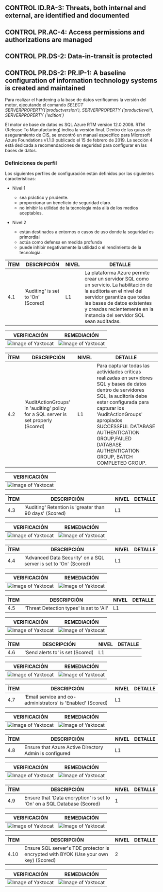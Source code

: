 

## CONTROL ID.RA-3: Threats, both internal and external, are identified and documented
## CONTROL PR.AC-4: Access permissions and authorizations are managed
## CONTROL PR.DS-2: Data-in-transit is protected
## CONTROL PR.DS-2: PR.IP-1: A baseline configuration of information technology systems is created and maintained
Para realizar el hardening a la base de datos verificamos la versión del motor, ejecutando el comando *SELECT SERVERPROPERTY('productversion'), SERVERPROPERTY ('productlevel'), SERVERPROPERTY ('edition')*

El motor de base de datos es SQL Azure RTM version 12.0.2008. RTM (Release To Manufacturing) indica  la versión final.
Dentro de las guías de aseguramiento de CIS, se encontró un manual específico para Microsoft Azure Foundations v1.1.0 publicado el  15 de febrero de 2019. La sección 4 está dedicada a recomendaciones de seguridad para configurar en las bases de datos.  

### Definiciones de perfil
Los siguientes perfiles de configuración están definidos por las siguientes caracteristicas:  
  +	 Nivel 1    
      + sea práctico y prudente.  
      +	 proporcionar un beneficio de seguridad claro.       
      +	 no inhibir la utilidad de la tecnología más allá de los medios aceptables.  
 
  + Nivel 2
      + están destinados a entornos o casos de uso donde la seguridad es primordial
      + actúa como defensa en medida profunda
      + puede inhibir negativamente la utilidad o el rendimiento de la tecnología.  
      
|**ÍTEM** | **DESCRIPCIÓN** | **NIVEL** |**DETALLE**|
|---------|---------------------------------|-----|---------------------------------|
|4.1 |'Auditing' is set to 'On' (Scored) |L1|La plataforma Azure permite crear un servidor SQL como un servicio. La habilitación de la auditoría en el nivel del servidor garantiza que todas las bases de datos existentes y creadas recientemente en la instancia del servidor SQL sean auditadas.|

|VERIFICACIÓN|REMEDIACIÓN|
|------------------------------------------|---------------------------------------------|
|![Image of Yaktocat](41a) |![Image of Yaktocat](41b)|

|**ÍTEM** | **DESCRIPCIÓN** | **NIVEL** |**DETALLE**|
|---------|---------------------------------|-----|---------------------------------|
|4.2 |'AuditActionGroups' in 'auditing' policy for a SQL server is set properly (Scored)|L1|Para capturar todas las actividades críticas realizadas en servidores SQL y bases de datos dentro de servidores SQL, la auditoría debe estar configurada para capturar los 'AuditActionGroups' apropiados SUCCESSFUL DATABASE AUTHENTICATION GROUP,FAILED DATABASE AUTHENTICATION GROUP, BATCH COMPLETED GROUP.|

|VERIFICACIÓN|
|------------------------------------------|
|![Image of Yaktocat](42a) |

|**ÍTEM** | **DESCRIPCIÓN** | **NIVEL** |**DETALLE**|
|---------|---------------------------------|-----|---------------------------------|
|4.3 |'Auditing' Retention is 'greater than 90 days' (Scored)|L1|

|VERIFICACIÓN|REMEDIACIÓN|
|------------------------------------------|---------------------------------------------|
|![Image of Yaktocat]() |![Image of Yaktocat]()|

|**ÍTEM** | **DESCRIPCIÓN** | **NIVEL** |**DETALLE**|
|---------|---------------------------------|-----|---------------------------------|
|4.4|'Advanced Data Security' on a SQL server is set to 'On' (Scored)|L1|

|VERIFICACIÓN|REMEDIACIÓN|
|------------------------------------------|---------------------------------------------|
|![Image of Yaktocat]() |![Image of Yaktocat]()|

|**ÍTEM** | **DESCRIPCIÓN** | **NIVEL** |**DETALLE**|
|---------|---------------------------------|-----|---------------------------------|
|4.5 |'Threat Detection types' is set to 'All'|L1|

|VERIFICACIÓN|REMEDIACIÓN|
|------------------------------------------|---------------------------------------------|
|![Image of Yaktocat]() |![Image of Yaktocat]()|

|**ÍTEM** | **DESCRIPCIÓN** | **NIVEL** |**DETALLE**|
|---------|---------------------------------|-----|---------------------------------|
|4.6 |'Send alerts to' is set (Scored)|L1|

|VERIFICACIÓN|REMEDIACIÓN|
|------------------------------------------|---------------------------------------------|
|![Image of Yaktocat]() |![Image of Yaktocat]()|

|**ÍTEM** | **DESCRIPCIÓN** | **NIVEL** |**DETALLE**|
|---------|---------------------------------|-----|---------------------------------|
|4.7 |'Email service and co-administrators' is 'Enabled' (Scored)|L1|

|VERIFICACIÓN|REMEDIACIÓN|
|------------------------------------------|---------------------------------------------|
|![Image of Yaktocat]() |![Image of Yaktocat]()|

|**ÍTEM** | **DESCRIPCIÓN** | **NIVEL** |**DETALLE**|
|---------|---------------------------------|-----|---------------------------------|
|4.8 |Ensure that Azure Active Directory Admin is configured|L1|

|VERIFICACIÓN|REMEDIACIÓN|
|------------------------------------------|---------------------------------------------|
|![Image of Yaktocat]() |![Image of Yaktocat]()|

|**ÍTEM** | **DESCRIPCIÓN** | **NIVEL** |**DETALLE**|
|---------|---------------------------------|-----|---------------------------------|
|4.9 |Ensure that 'Data encryption' is set to 'On' on a SQL Database (Scored)|1|

|VERIFICACIÓN|REMEDIACIÓN|
|------------------------------------------|---------------------------------------------|
|![Image of Yaktocat]() |![Image of Yaktocat]()|

|**ÍTEM** | **DESCRIPCIÓN** | **NIVEL** |**DETALLE**|
|---------|---------------------------------|-----|---------------------------------|
|4.10 |Ensure SQL server's TDE protector is encrypted with BYOK (Use your own key) (Scored) |2|

|VERIFICACIÓN|REMEDIACIÓN|
|------------------------------------------|---------------------------------------------|
|![Image of Yaktocat]() |![Image of Yaktocat]()|





